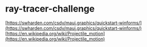 # ray-tracer-challenge


[https://swharden.com/csdv/maui.graphics/quickstart-winforms/](https://swharden.com/csdv/maui.graphics/quickstart-winforms/)
[https://en.wikipedia.org/wiki/Projectile_motion](https://en.wikipedia.org/wiki/Projectile_motion)